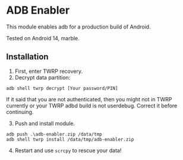 # ADB Enabler
This module enables adb for a production build of Android.

Tested on Android 14, marble.

## Installation
1. First, enter TWRP recovery.
2. Decrypt data partition:
```shell
adb shell twrp decrypt [Your password/PIN]
```
If it said that you are not authenticated, then you might not in TWRP currently or your TWRP adbd build is not userdebug. Correct it before continuing.

3. Push and install module.
```shell
adb push .\adb-enabler.zip /data/tmp
adb shell twrp install /data/tmp/adb-enabler.zip
```

4. Restart and use `scrcpy` to rescue your data!